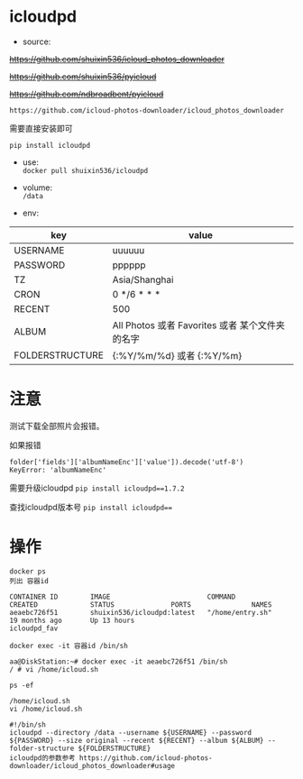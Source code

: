 # icloudpd
- source:  

~~https://github.com/shuixin536/icloud_photos_downloader~~

~~https://github.com/shuixin536/pyicloud~~

~~https://github.com/ndbroadbent/pyicloud~~

`https://github.com/icloud-photos-downloader/icloud_photos_downloader`

需要直接安装即可

`pip install icloudpd`

- use:  
`docker pull shuixin536/icloudpd`

- volume:  
`/data`

- env:  

| key | value |
| ------ | ------ |
| USERNAME | uuuuuu |
| PASSWORD | pppppp | 
| TZ | Asia/Shanghai | 
| CRON | 0 */6 * * * | 
| RECENT | 500 | 
| ALBUM | All Photos 或者 Favorites 或者 某个文件夹的名字 | 
| FOLDERSTRUCTURE | {:%Y/%m/%d} 或者 {:%Y/%m} | 




# 注意
测试下载全部照片会报错。

如果报错
```
folder['fields']['albumNameEnc']['value']).decode('utf-8')
KeyError: 'albumNameEnc'
```
需要升级icloudpd
`pip install icloudpd==1.7.2`

查找icloudpd版本号
`pip install icloudpd==`

# 操作
```
docker ps
列出 容器id

CONTAINER ID        IMAGE                        COMMAND             CREATED             STATUS              PORTS               NAMES
aeaebc726f51        shuixin536/icloudpd:latest   "/home/entry.sh"    19 months ago       Up 13 hours                             icloudpd_fav

docker exec -it 容器id /bin/sh

aa@DiskStation:~# docker exec -it aeaebc726f51 /bin/sh
/ # vi /home/icloud.sh

ps -ef

/home/icloud.sh
vi /home/icloud.sh

#!/bin/sh                                                                                                                                                              
icloudpd --directory /data --username ${USERNAME} --password ${PASSWORD} --size original --recent ${RECENT} --album ${ALBUM} --folder-structure ${FOLDERSTRUCTURE} 
icloudpd的参数参考 https://github.com/icloud-photos-downloader/icloud_photos_downloader#usage
```
